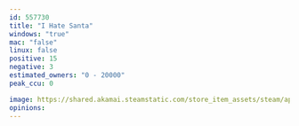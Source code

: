 ```yaml
---
id: 557730
title: "I Hate Santa"
windows: "true"
mac: "false"
linux: false
positive: 15
negative: 3
estimated_owners: "0 - 20000"
peak_ccu: 0

image: https://shared.akamai.steamstatic.com/store_item_assets/steam/apps/557730/header.jpg?t=1481990082
opinions:
---
```


